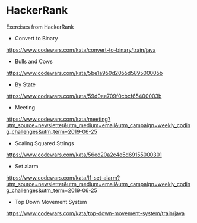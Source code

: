# HackerRank
Exercises from HackerRank

* Convert to Binary

https://www.codewars.com/kata/convert-to-binary/train/java

* Bulls and Cows

https://www.codewars.com/kata/5be1a950d2055d589500005b

* By State

https://www.codewars.com/kata/59d0ee709f0cbcf65400003b

* Meeting

https://www.codewars.com/kata/meeting?utm_source=newsletter&utm_medium=email&utm_campaign=weekly_coding_challenges&utm_term=2019-06-25

* Scaling Squared Strings

https://www.codewars.com/kata/56ed20a2c4e5d69155000301

* Set alarm

https://www.codewars.com/kata/l1-set-alarm?utm_source=newsletter&utm_medium=email&utm_campaign=weekly_coding_challenges&utm_term=2019-06-25

* Top Down Movement System

https://www.codewars.com/kata/top-down-movement-system/train/java